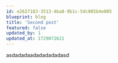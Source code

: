 ```yaml
---
id: e2627183-3513-4ba8-9b1c-5dc085b4e005
blueprint: blog
title: 'Second post'
featured: false
updated_by: 1
updated_at: 1729072621
---
```

asdadadaadadadadadasd